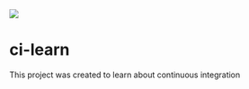 <img src="https://travis-ci.org/gtiburcio/ci-learn.svg?branch=master" />

# ci-learn
This project was created to learn about continuous integration
